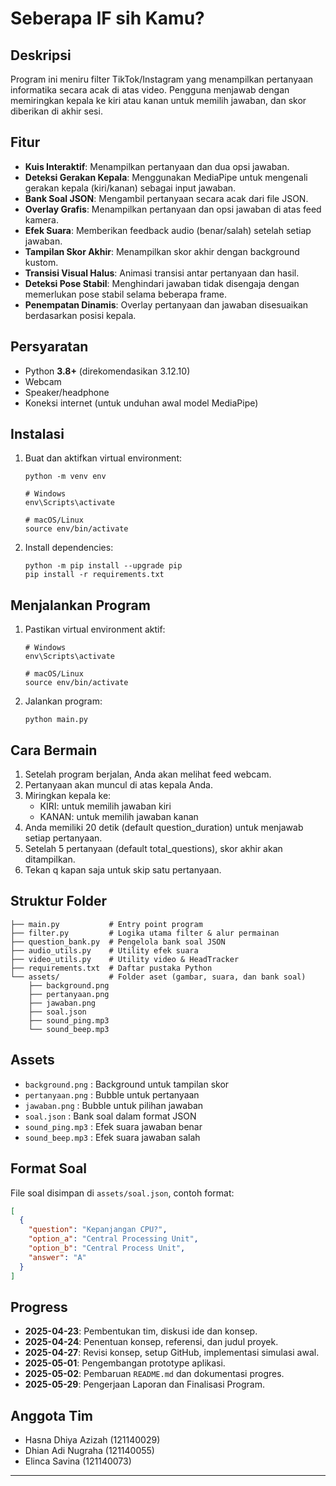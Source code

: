 # Seberapa IF sih Kamu?

## Deskripsi
Program ini meniru filter TikTok/Instagram yang menampilkan pertanyaan informatika secara acak di atas video. Pengguna menjawab dengan memiringkan kepala ke kiri atau kanan untuk memilih jawaban, dan skor diberikan di akhir sesi.

## Fitur
- **Kuis Interaktif**: Menampilkan pertanyaan dan dua opsi jawaban.
- **Deteksi Gerakan Kepala**: Menggunakan MediaPipe untuk mengenali gerakan kepala (kiri/kanan) sebagai input jawaban.
- **Bank Soal JSON**: Mengambil pertanyaan secara acak dari file JSON.
- **Overlay Grafis**: Menampilkan pertanyaan dan opsi jawaban di atas feed kamera.
- **Efek Suara**: Memberikan feedback audio (benar/salah) setelah setiap jawaban.
- **Tampilan Skor Akhir**: Menampilkan skor akhir dengan background kustom.
- **Transisi Visual Halus**: Animasi transisi antar pertanyaan dan hasil.
- **Deteksi Pose Stabil**: Menghindari jawaban tidak disengaja dengan memerlukan pose stabil selama beberapa frame.
- **Penempatan Dinamis**: Overlay pertanyaan dan jawaban disesuaikan berdasarkan posisi kepala.

## Persyaratan
- Python **3.8+** (direkomendasikan 3.12.10)
- Webcam
- Speaker/headphone
- Koneksi internet (untuk unduhan awal model MediaPipe)

## Instalasi
1. Buat dan aktifkan virtual environment:
   ```
   python -m venv env

   # Windows
   env\Scripts\activate

   # macOS/Linux
   source env/bin/activate
   ```

2. Install dependencies:
   ```
   python -m pip install --upgrade pip
   pip install -r requirements.txt
   ```

## Menjalankan Program
1. Pastikan virtual environment aktif:
   ```
   # Windows
   env\Scripts\activate

   # macOS/Linux
   source env/bin/activate
   ```

2. Jalankan program:
   ```
   python main.py
   ```

## Cara Bermain
1. Setelah program berjalan, Anda akan melihat feed webcam.
2. Pertanyaan akan muncul di atas kepala Anda.
3. Miringkan kepala ke:
   - KIRI: untuk memilih jawaban kiri
   - KANAN: untuk memilih jawaban kanan
4. Anda memiliki 20 detik (default question_duration) untuk menjawab setiap pertanyaan.
5. Setelah 5 pertanyaan (default total_questions), skor akhir akan ditampilkan.
6. Tekan q kapan saja untuk skip satu pertanyaan.

## Struktur Folder
```
├── main.py           # Entry point program
├── filter.py         # Logika utama filter & alur permainan
├── question_bank.py  # Pengelola bank soal JSON
├── audio_utils.py    # Utility efek suara
├── video_utils.py    # Utility video & HeadTracker
├── requirements.txt  # Daftar pustaka Python
└── assets/           # Folder aset (gambar, suara, dan bank soal)
    ├── background.png
    ├── pertanyaan.png
    ├── jawaban.png
    ├── soal.json
    ├── sound_ping.mp3
    └── sound_beep.mp3
```

## Assets
- `background.png` : Background untuk tampilan skor
- `pertanyaan.png` : Bubble untuk pertanyaan
- `jawaban.png` : Bubble untuk pilihan jawaban
- `soal.json` : Bank soal dalam format JSON
- `sound_ping.mp3` : Efek suara jawaban benar
- `sound_beep.mp3` : Efek suara jawaban salah

## Format Soal

File soal disimpan di `assets/soal.json`, contoh format:

```json
[
  {
    "question": "Kepanjangan CPU?",
    "option_a": "Central Processing Unit",
    "option_b": "Central Process Unit",
    "answer": "A"
  }
]
```

## Progress

* **2025-04-23**: Pembentukan tim, diskusi ide dan konsep.
* **2025-04-24**: Penentuan konsep, referensi, dan judul proyek.
* **2025-04-27**: Revisi konsep, setup GitHub, implementasi simulasi awal.
* **2025-05-01**: Pengembangan prototype aplikasi.
* **2025-05-02**: Pembaruan `README.md` dan dokumentasi progres.
* **2025-05-29**: Pengerjaan Laporan dan Finalisasi Program.

## Anggota Tim
* Hasna Dhiya Azizah (121140029)
* Dhian Adi Nugraha (121140055)
* Elinca Savina (121140073)
---
